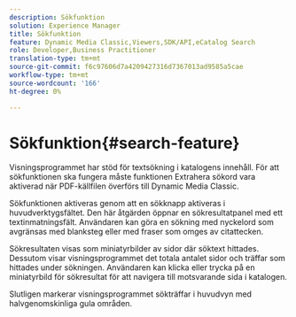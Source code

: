 ```yaml
---
description: Sökfunktion
solution: Experience Manager
title: Sökfunktion
feature: Dynamic Media Classic,Viewers,SDK/API,eCatalog Search
role: Developer,Business Practitioner
translation-type: tm+mt
source-git-commit: f6c97606d7a4209427316d7367013ad9585a5cae
workflow-type: tm+mt
source-wordcount: '166'
ht-degree: 0%

---
```



# Sökfunktion{#search-feature}

Visningsprogrammet har stöd för textsökning i katalogens innehåll. För att sökfunktionen ska fungera måste funktionen Extrahera sökord vara aktiverad när PDF-källfilen överförs till Dynamic Media Classic.

Sökfunktionen aktiveras genom att en sökknapp aktiveras i huvudverktygsfältet. Den här åtgärden öppnar en sökresultatpanel med ett textinmatningsfält. Användaren kan göra en sökning med nyckelord som avgränsas med blanksteg eller med fraser som omges av citattecken.

Sökresultaten visas som miniatyrbilder av sidor där söktext hittades. Dessutom visar visningsprogrammet det totala antalet sidor och träffar som hittades under sökningen. Användaren kan klicka eller trycka på en miniatyrbild för sökresultat för att navigera till motsvarande sida i katalogen.

Slutligen markerar visningsprogrammet sökträffar i huvudvyn med halvgenomskinliga gula områden.
